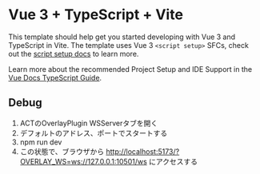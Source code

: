 # Vue 3 + TypeScript + Vite

This template should help get you started developing with Vue 3 and TypeScript in Vite. The template uses Vue 3 `<script setup>` SFCs, check out the [script setup docs](https://v3.vuejs.org/api/sfc-script-setup.html#sfc-script-setup) to learn more.

Learn more about the recommended Project Setup and IDE Support in the [Vue Docs TypeScript Guide](https://vuejs.org/guide/typescript/overview.html#project-setup).

## Debug

1. ACTのOverlayPlugin WSServerタブを開く
2. デフォルトのアドレス、ポートでスタートする
3. npm run dev
4. この状態で、ブラウザから
   <http://localhost:5173/?OVERLAY_WS=ws://127.0.0.1:10501/ws>
   にアクセスする
